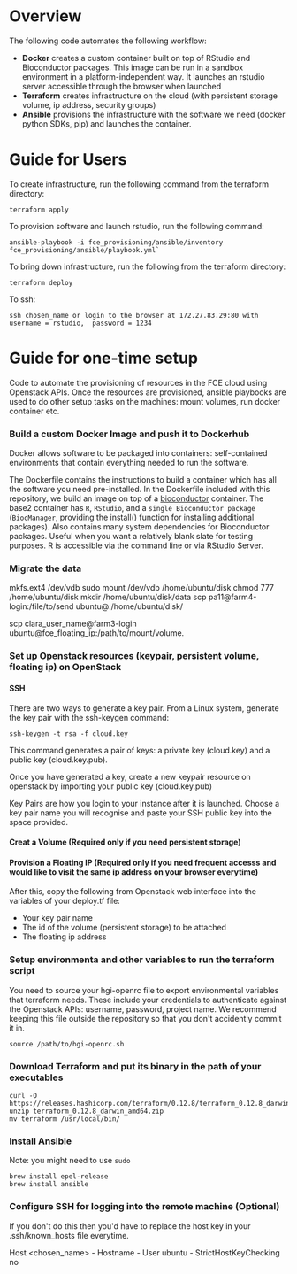 # Overview

The following code automates the following workflow:
- **Docker** creates a custom container built on top of RStudio and Bioconductor packages. This image can be run in a sandbox environment in a platform-independent way. It launches an rstudio server accessible through the browser when launched
- **Terraform** creates infrastructure on the cloud (with persistent storage volume, ip address, security groups)
- **Ansible** provisions the infrastructure with the software we need (docker python SDKs, pip) and launches the container.


# Guide for Users

To create infrastructure, run the following command from the terraform directory:
```
terraform apply
```

To provision software and launch rstudio, run the following command:
```
ansible-playbook -i fce_provisioning/ansible/inventory fce_provisioning/ansible/playbook.yml`
```

To bring down infrastructure, run the following from the terraform directory:
```
terraform deploy
```

To ssh:

```
ssh chosen_name or login to the browser at 172.27.83.29:80 with username = rstudio,  password = 1234
```

# Guide for one-time setup

Code to automate the provisioning of resources in the FCE cloud using Openstack APIs. Once the resources are provisioned, ansible playbooks are used to do other setup tasks on the machines: mount volumes, run docker container etc.



### Build a custom Docker Image and push it to Dockerhub

Docker allows software to be packaged into containers: self-contained environments that contain everything needed to run the software.

The Dockerfile contains the instructions to build a container which has all the software you need pre-installed.  In the Dockerfile included with this repository, we build an image on top of a [bioconductor](https://www.bioconductor.org/help/docker/) container.  The base2 container has `R`, `RStudio`, and a `single Bioconductor package` (`BiocManager`, providing the install() function for installing additional packages). Also contains many system dependencies for Bioconductor packages. Useful when you want a relatively blank slate for testing purposes. R is accessible via the command line or via RStudio Server.


### Migrate the data

mkfs.ext4 /dev/vdb
sudo mount /dev/vdb /home/ubuntu/disk
chmod 777 /home/ubuntu/disk
mkdir /home/ubuntu/disk/data
scp pa11@farm4-login:/file/to/send ubuntu@<ipaddress>:/home/ubuntu/disk/

scp clara_user_name@farm3-login ubuntu@fce_floating_ip:/path/to/mount/volume.  

### Set up Openstack resources (keypair, persistent volume, floating ip) on OpenStack


#### SSH


There are two ways to generate a key pair. From a Linux system, generate the key pair with the ssh-keygen command:

```
ssh-keygen -t rsa -f cloud.key
```
This command generates a pair of keys: a private key (cloud.key) and a public key (cloud.key.pub).

Once you have generated a key, create a new keypair resource on openstack by importing your public key (cloud.key.pub)

Key Pairs are how you login to your instance after it is launched. Choose a key pair name you will recognise and paste your SSH public key into the space provided.

#### Creat a Volume (Required only if you need persistent storage)


#### Provision a Floating IP (Required only if you need frequent accesss and would like to visit the same ip address on your browser everytime)


After this, copy the following from Openstack web interface into the variables of your deploy.tf file:


- Your key pair name
- The id of the volume (persistent storage) to be attached 
- The floating ip address

### Setup environmenta and other variables to run the terraform script

You need to source your hgi-openrc file to export environmental variables that terraform needs. These include your credentials to authenticate against the Openstack APIs: username, password, project name. We recommend keeping this file outside the repository so that you don't accidently commit it in. 

```
source /path/to/hgi-openrc.sh 
```

### Download Terraform and put its binary in the path of your executables 

```
curl -O https://releases.hashicorp.com/terraform/0.12.8/terraform_0.12.8_darwin_amd64.zip
unzip terraform_0.12.8_darwin_amd64.zip
mv terraform /usr/local/bin/

```

### Install Ansible

Note: you might need to use `sudo`

```
brew install epel-release
brew install ansible 

```


### Configure SSH for logging into the remote machine (Optional)

If you don't do this then you'd have to replace the host key in your .ssh/known_hosts file everytime. 


Host <chosen_name> 
	- Hostname <IP address output of terraform or the floating ip provisioned>
	- User ubuntu
	- StrictHostKeyChecking no






